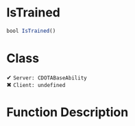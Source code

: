 # IsTrained
```js
bool IsTrained()
```
# Class
✔ `Server: CDOTABaseAbility`  
✖ `Client: undefined`  

# Function Description

